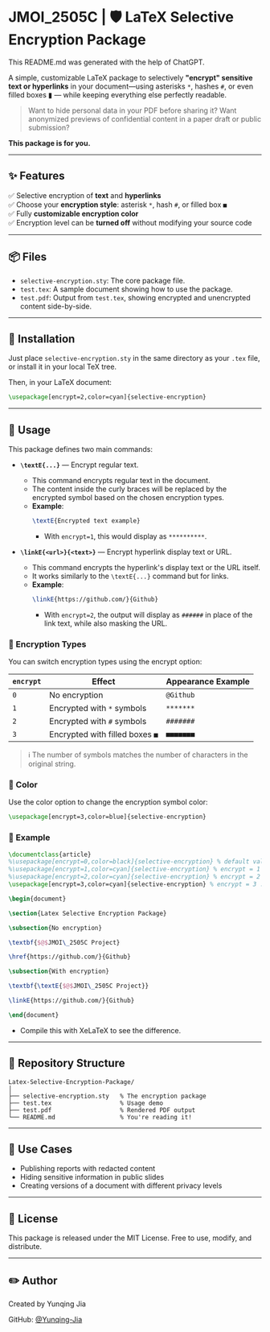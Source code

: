 # JMOI_2505C | 🛡️ LaTeX Selective Encryption Package
This README.md was generated with the help of ChatGPT.

A simple, customizable LaTeX package to selectively **"encrypt" sensitive text or hyperlinks** in your document—using asterisks `*`, hashes `#`, or even filled boxes ▮ — while keeping everything else perfectly readable.

> Want to hide personal data in your PDF before sharing it? Want anonymized previews of confidential content in a paper draft or public submission?  

**This package is for you.**

---

## ✨ Features

✅ Selective encryption of **text** and **hyperlinks**  
✅ Choose your **encryption style**: asterisk `*`, hash `#`, or filled box `■`  
✅ Fully **customizable encryption color**  
✅ Encryption level can be **turned off** without modifying your source code  

---

## 📦 Files

- `selective-encryption.sty`: The core package file.
- `test.tex`: A sample document showing how to use the package.
- `test.pdf`: Output from `test.tex`, showing encrypted and unencrypted content side-by-side.

---

## 🔧 Installation

Just place `selective-encryption.sty` in the same directory as your `.tex` file, or install it in your local TeX tree.

Then, in your LaTeX document:

```latex
\usepackage[encrypt=2,color=cyan]{selective-encryption}
```

---

## 🔐 Usage

This package defines two main commands:
- **`\textE{...}`** — Encrypt regular text.
  - This command encrypts regular text in the document.
  - The content inside the curly braces will be replaced by the encrypted symbol based on the chosen encryption types.
  - **Example**:
    ```latex
    \textE{Encrypted text example}
    ```
    - With `encrypt=1`, this would display as `**********`.

- **`\linkE{<url>}{<text>}`** — Encrypt hyperlink display text or URL.
  - This command encrypts the hyperlink's display text or the URL itself.
  - It works similarly to the `\textE{...}` command but for links.
  - **Example**:
    ```latex
    \linkE{https://github.com/}{Github}
    ```
    - With `encrypt=2`, the output will display as `######` in place of the link text, while also masking the URL.

### 🔢 Encryption Types

You can switch encryption types using the encrypt option:

| `encrypt` | Effect                         | Appearance Example       |
|-----------|--------------------------------|--------------------------|
| `0`       | No encryption                  | `@Github`           |
| `1`       | Encrypted with `*` symbols     | `*******`           |
| `2`       | Encrypted with `#` symbols     | `#######`           |
| `3`       | Encrypted with filled boxes `■` | `■■■■■■■`          |

> ℹ️ The number of symbols matches the number of characters in the original string.

### 🎨 Color

Use the color option to change the encryption symbol color:

```latex
\usepackage[encrypt=3,color=blue]{selective-encryption}
```
### 🧪 Example

```latex
\documentclass{article}
%\usepackage[encrypt=0,color=black]{selective-encryption} % default value - no encryption
%\usepackage[encrypt=1,color=cyan]{selective-encryption} % encrypt = 1 : encrypted by *
%\usepackage[encrypt=2,color=cyan]{selective-encryption} % encrypt = 2 : encrypted by #
\usepackage[encrypt=3,color=cyan]{selective-encryption} % encrypt = 3 : encrypted by ■

\begin{document}

\section{Latex Selective Encryption Package}

\subsection{No encryption}

\textbf{$@$JMOI\_2505C Project}

\href{https://github.com/}{Github}

\subsection{With encryption}

\textbf{\textE{$@$JMOI\_2505C Project}}

\linkE{https://github.com/}{Github}

\end{document}
```

- Compile this with XeLaTeX to see the difference.


---

## 📂 Repository Structure

```
Latex-Selective-Encryption-Package/
│
├── selective-encryption.sty   % The encryption package
├── test.tex                   % Usage demo
├── test.pdf                   % Rendered PDF output
└── README.md                  % You're reading it!
```

---

## 📌 Use Cases

- Publishing reports with redacted content
- Hiding sensitive information in public slides
- Creating versions of a document with different privacy levels

---

## 📄 License

This package is released under the MIT License. Free to use, modify, and distribute.

---

## ✏️ Author

Created by Yunqing Jia

GitHub: [@Yunqing-Jia](https://github.com/Yunqing-Jia)
